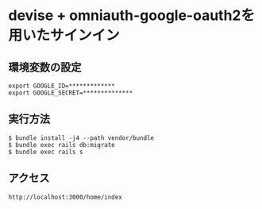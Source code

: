 devise + omniauth-google-oauth2を用いたサインイン
====

## 環境変数の設定

```
export GOOGLE_ID=*************
export GOOGLE_SECRET=**************
```

## 実行方法

```
$ bundle install -j4 --path vendor/bundle
$ bundle exec rails db:migrate
$ bundle exec rails s
```

## アクセス

```
http://localhost:3000/home/index
```

